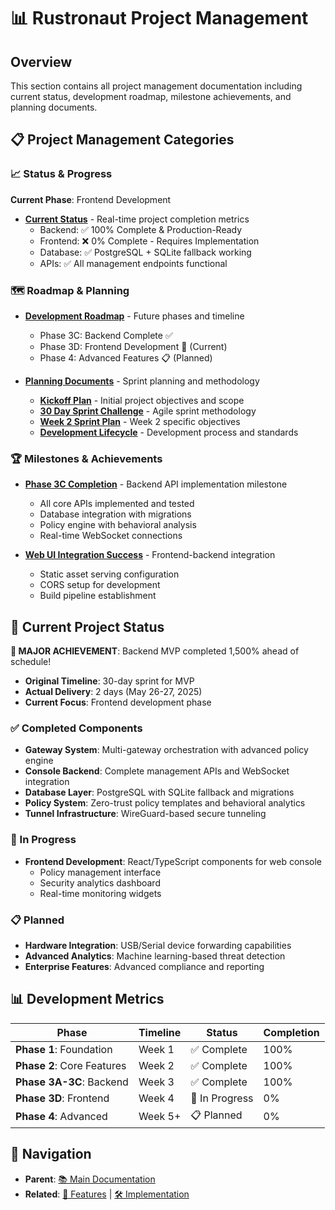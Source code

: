 # 📊 Rustronaut Project Management

## Overview

This section contains all project management documentation including current status, development roadmap, milestone achievements, and planning documents.

## 📋 Project Management Categories

### 📈 Status & Progress
**Current Phase**: Frontend Development

- **[Current Status](status/current-status.md)** - Real-time project completion metrics
  - Backend: ✅ 100% Complete & Production-Ready
  - Frontend: ❌ 0% Complete - Requires Implementation
  - Database: ✅ PostgreSQL + SQLite fallback working
  - APIs: ✅ All management endpoints functional

### 🗺️ Roadmap & Planning

- **[Development Roadmap](roadmap/development-roadmap.md)** - Future phases and timeline
  - Phase 3C: Backend Complete ✅
  - Phase 3D: Frontend Development 🚧 (Current)
  - Phase 4: Advanced Features 📋 (Planned)

- **[Planning Documents](planning/)** - Sprint planning and methodology
  - **[Kickoff Plan](planning/KICKOFF_PLAN.md)** - Initial project objectives and scope
  - **[30 Day Sprint Challenge](planning/30_DAY_SPRINT_CHALLENGE.md)** - Agile sprint methodology
  - **[Week 2 Sprint Plan](planning/WEEK2_SPRINT_PLAN.md)** - Week 2 specific objectives
  - **[Development Lifecycle](planning/DEVELOPMENT_LIFECYCLE.md)** - Development process and standards

### 🏆 Milestones & Achievements

- **[Phase 3C Completion](milestones/phase-3c-completion.md)** - Backend API implementation milestone
  - All core APIs implemented and tested
  - Database integration with migrations
  - Policy engine with behavioral analysis
  - Real-time WebSocket connections

- **[Web UI Integration Success](milestones/web-ui-integration-success.md)** - Frontend-backend integration
  - Static asset serving configuration
  - CORS setup for development
  - Build pipeline establishment

## 🎯 Current Project Status

**🚀 MAJOR ACHIEVEMENT**: Backend MVP completed 1,500% ahead of schedule!

- **Original Timeline**: 30-day sprint for MVP
- **Actual Delivery**: 2 days (May 26-27, 2025)
- **Current Focus**: Frontend development phase

### ✅ Completed Components
- **Gateway System**: Multi-gateway orchestration with advanced policy engine
- **Console Backend**: Complete management APIs and WebSocket integration
- **Database Layer**: PostgreSQL with SQLite fallback and migrations
- **Policy System**: Zero-trust policy templates and behavioral analytics
- **Tunnel Infrastructure**: WireGuard-based secure tunneling

### 🚧 In Progress
- **Frontend Development**: React/TypeScript components for web console
  - Policy management interface
  - Security analytics dashboard
  - Real-time monitoring widgets

### 📋 Planned
- **Hardware Integration**: USB/Serial device forwarding capabilities
- **Advanced Analytics**: Machine learning-based threat detection
- **Enterprise Features**: Advanced compliance and reporting

## 📊 Development Metrics

| Phase | Timeline | Status | Completion |
|-------|----------|--------|------------|
| **Phase 1**: Foundation | Week 1 | ✅ Complete | 100% |
| **Phase 2**: Core Features | Week 2 | ✅ Complete | 100% |
| **Phase 3A-3C**: Backend | Week 3 | ✅ Complete | 100% |
| **Phase 3D**: Frontend | Week 4 | 🚧 In Progress | 0% |
| **Phase 4**: Advanced | Week 5+ | 📋 Planned | 0% |

## 🧭 Navigation

- **Parent**: [📚 Main Documentation](../README.md)
- **Related**: [🎯 Features](../features/README.md) | [🛠️ Implementation](../implementation/README.md)
